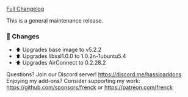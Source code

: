 [Full Changelog][changelog]

This is a general maintenance release.

### 🔨 Changes

- ⬆ Upgrades base image to v5.2.2
- ⬆ Upgrades libssl1.0.0 to 1.0.2n-1ubuntu5.4
- ⬆ Upgrades AirConnect to 0.2.28.2

[changelog]: https://github.com/hassio-addons/addon-airsonos/compare/v2.3.2...v2.4.0

Questions? Join our Discord server! https://discord.me/hassioaddons
Enjoying my add-ons? Consider supporting my work:
https://github.com/sponsors/frenck or https://patreon.com/frenck